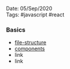 Date: 05/Sep/2020  
Tags: #javascript #react

### Basics

- [file-structure](file-structure.md)
- [components](components.md)
- link
- link
